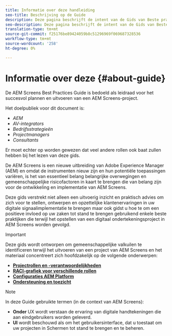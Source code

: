 ```yaml
---
title: Informatie over deze handleiding
seo-title: Beschrijving op de Guide
description: Deze pagina beschrijft de intent van de Gids van Beste praktijken
seo-description: Deze pagina beschrijft de intent van de Gids van Beste praktijken
translation-type: tm+mt
source-git-commit: f25176be89424059b8c51296969f069687328536
workflow-type: tm+mt
source-wordcount: '258'
ht-degree: 0%

---
```



# Informatie over deze {#about-guide}

De AEM Screens Best Practices Guide is bedoeld als leidraad voor het succesvol plannen en uitvoeren van een AEM Screens-project.

Het doelpubliek voor dit document is:

* *AEM*
* *AV-integrators*
* *Bedrijfsstrategieën*
* *Projectmanagers*
* *Consultants*

Er moet echter op worden gewezen dat veel andere rollen ook baat zullen hebben bij het lezen van deze gids.

De AEM Screens is een nieuwe uitbreiding van Adobe Experience Manager (AEM) en omdat de instrumenten nieuw zijn en hun potentiële toepassingen variëren, is het van essentieel belang belangrijke overwegingen en gemeenschappelijke risicofactoren in kaart te brengen die van belang zijn voor de ontwikkeling en implementatie van AEM Screens.

Deze gids verstrekt niet alleen een uitvoerig inzicht en praktisch advies om zich voor te stellen, ontwerpen en opzettelijke klantenervaringen in uw digitale signaalimplementatie te brengen maar ook gidst u hoe te om een positieve invloed op uw zaken tot stand te brengen gebruikend enkele beste praktijken die terwijl het opstellen van een digitaal ondertekeningsproject in AEM Screens worden gevolgd.

>[!IMPORTANT]
>
> Deze gids wordt ontworpen om gemeenschappelijke valkuilen te identificeren terwijl het uitvoeren van een project van AEM Screens en het materiaal concentreert zich hoofdzakelijk op de volgende onderwerpen:
>
> * **[Projectrollen en -verantwoordelijkheden](roles-responsibilities.md)**
> * **[RACI-grafiek voor verschillende rollen](roles-responsibilities.md#raci-chart)**
> * **[Configuraties AEM Platform](aem-platform-configurations.md)**
> * **[Ondersteuning en toezicht](support-monitoring.md)**


>[!NOTE]
>
> In deze Guide gebruikte termen (in de context van AEM Screens):
>
> * **Onder** UX wordt verstaan de ervaring van digitale handtekeningen die aan eindgebruikers worden geleverd.
> * **UI** wordt beschouwd als om het gebruikersinterface, dat u toestaat om uw projecten in Schermen tot stand te brengen en te beheren.

